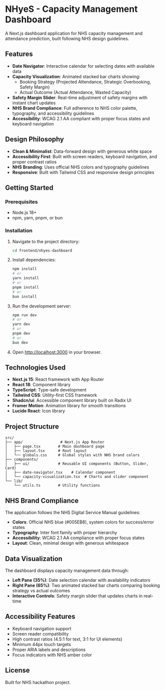 # NHyeS - Capacity Management Dashboard

A Next.js dashboard application for NHS capacity management and attendance prediction, built following NHS design guidelines.

## Features

- **Date Navigator**: Interactive calendar for selecting dates with available data
- **Capacity Visualization**: Animated stacked bar charts showing:
  - Booking Strategy (Projected Attendance, Strategic Overbooking, Safety Margin)  
  - Actual Outcome (Actual Attendance, Wasted Capacity)
- **Safety Margin Slider**: Real-time adjustment of safety margins with instant chart updates
- **NHS Brand Compliance**: Full adherence to NHS color palette, typography, and accessibility guidelines
- **Accessibility**: WCAG 2.1 AA compliant with proper focus states and keyboard navigation

## Design Philosophy

- **Clean & Minimalist**: Data-forward design with generous white space
- **Accessibility First**: Built with screen readers, keyboard navigation, and proper contrast ratios
- **NHS Branding**: Uses official NHS colors and typography guidelines
- **Responsive**: Built with Tailwind CSS and responsive design principles

## Getting Started

### Prerequisites

- Node.js 18+ 
- npm, yarn, pnpm, or bun

### Installation

1. Navigate to the project directory:
   ```bash
   cd frontend/nhyes-dashboard
   ```

2. Install dependencies:
   ```bash
   npm install
   # or
   yarn install
   # or  
   pnpm install
   # or
   bun install
   ```

3. Run the development server:
   ```bash
   npm run dev
   # or
   yarn dev
   # or
   pnpm dev
   # or
   bun dev
   ```

4. Open [http://localhost:3000](http://localhost:3000) in your browser.

## Technologies Used

- **Next.js 15**: React framework with App Router
- **React 18**: Component library
- **TypeScript**: Type-safe development
- **Tailwind CSS**: Utility-first CSS framework
- **Shadcn/ui**: Accessible component library built on Radix UI
- **Framer Motion**: Animation library for smooth transitions
- **Lucide React**: Icon library

## Project Structure

```
src/
├── app/                 # Next.js App Router
│   ├── page.tsx        # Main dashboard page
│   ├── layout.tsx      # Root layout
│   └── globals.css     # Global styles with NHS brand colors
├── components/         
│   ├── ui/             # Reusable UI components (Button, Slider, Card)
│   ├── date-navigator.tsx    # Calendar component
│   └── capacity-visualization.tsx  # Charts and slider component
└── lib/
    └── utils.ts        # Utility functions

```

## NHS Brand Compliance

The application follows the NHS Digital Service Manual guidelines:

- **Colors**: Official NHS blue (#005EB8), system colors for success/error states
- **Typography**: Inter font family with proper hierarchy
- **Accessibility**: WCAG 2.1 AA compliance with proper focus states
- **Layout**: Clean, minimal design with generous whitespace

## Data Visualization

The dashboard displays capacity management data through:

- **Left Pane (35%)**: Date selection calendar with availability indicators
- **Right Pane (65%)**: Two animated stacked bar charts comparing booking strategy vs actual outcomes
- **Interactive Controls**: Safety margin slider that updates charts in real-time

## Accessibility Features

- Keyboard navigation support
- Screen reader compatibility
- High contrast ratios (4.5:1 for text, 3:1 for UI elements)
- Minimum 44px touch targets
- Proper ARIA labels and descriptions
- Focus indicators with NHS amber color

## License

Built for NHS hackathon project.